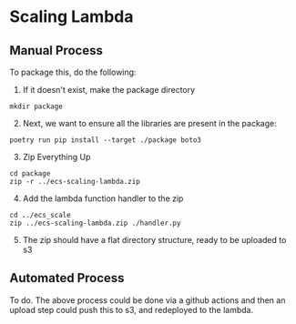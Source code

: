 # Scaling Lambda

## Manual Process
To package this, do the following:

1. If it doesn't exist, make the package directory
```commandline
mkdir package
```
2. Next, we want to ensure all the libraries are present in the package:
```commandline
poetry run pip install --target ./package boto3
```
3. Zip Everything Up
```commandline
cd package
zip -r ../ecs-scaling-lambda.zip
```
4. Add the lambda function handler to the zip
```commandline
cd ../ecs_scale
zip ../ecs-scaling-lambda.zip ./handler.py
```
5. The zip should have a flat directory structure, ready to be uploaded to s3

## Automated Process
To do. The above process could be done via a github actions and then an upload step could push this to s3,
and redeployed to the lambda. 